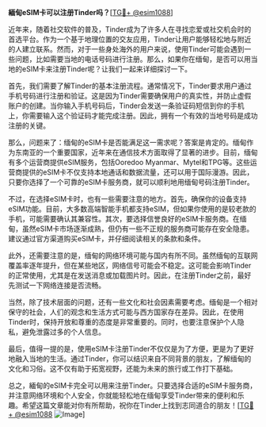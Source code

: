 **緬甸eSIM卡可以注册Tinder吗？**[[TG💪+ @esim1088](https://t.me/s/esim1088)]

近年来，随着社交软件的普及，Tinder成为了许多人在寻找恋爱或社交机会时的首选平台。作为一个基于地理位置的交友应用，Tinder让用户能够轻松地与附近的人建立联系。然而，对于一些身处海外的用户来说，使用Tinder可能会遇到一些问题，比如需要当地的电话号码进行注册。那么，如果你在缅甸，是否可以用当地的eSIM卡来注册Tinder呢？让我们一起来详细探讨一下。

首先，我们需要了解Tinder的基本注册流程。通常情况下，Tinder要求用户通过手机号码进行注册和验证。这是因为Tinder需要确保用户的真实性，并防止虚假账户的创建。当你输入手机号码后，Tinder会发送一条验证码短信到你的手机上，你需要输入这个验证码才能完成注册。因此，拥有一个有效的当地号码是成功注册的关键。

那么，问题来了：缅甸的eSIM卡是否能满足这一需求呢？答案是肯定的。缅甸作为东南亚的一个重要国家，近年来在通信技术方面取得了显著的进步。目前，缅甸有多个运营商提供eSIM服务，包括Ooredoo Myanmar、Mytel和TPG等。这些运营商提供的eSIM卡不仅支持本地通话和数据流量，还可以用于国际漫游。因此，只要你选择了一个可靠的eSIM卡服务商，就可以顺利地用缅甸号码注册Tinder。

不过，在选择eSIM卡时，也有一些需要注意的地方。首先，确保你的设备支持eSIM功能。目前，大多数高端智能手机都支持eSIM，但如果你使用的是较老款的手机，可能需要确认其兼容性。其次，要选择信誉良好的eSIM卡服务商。在缅甸，虽然eSIM卡市场逐渐成熟，但仍有一些不正规的服务商可能存在安全隐患。建议通过官方渠道购买eSIM卡，并仔细阅读相关的条款和条件。

此外，还需要注意的是，缅甸的网络环境可能与国内有所不同。虽然缅甸的互联网覆盖率逐年提升，但在某些地区，网络信号可能会不稳定。这可能会影响Tinder的正常使用，尤其是在发送消息或加载图片时。因此，在注册Tinder之前，最好先测试一下网络连接是否流畅。

当然，除了技术层面的问题，还有一些文化和社会因素需要考虑。缅甸是一个相对保守的社会，人们的观念和生活方式可能与西方国家存在差异。因此，在使用Tinder时，保持开放和尊重的态度是非常重要的。同时，也要注意保护个人隐私，避免泄露过多的个人信息。

最后，值得一提的是，使用eSIM卡注册Tinder不仅仅是为了方便，更是为了更好地融入当地的生活。通过Tinder，你可以结识来自不同背景的朋友，了解缅甸的文化和习俗。这不仅有助于拓宽视野，还能为未来的旅行或工作打下基础。

总之，緬甸的eSIM卡完全可以用来注册Tinder。只要选择合适的eSIM卡服务商，并注意网络环境和个人安全，你就能轻松地在缅甸享受Tinder带来的便利和乐趣。希望这篇文章能对你有所帮助，祝你在Tinder上找到志同道合的朋友！[[TG💪+ @esim1088](https://t.me/s/esim1088) ![Image](https://i.postimg.cc/4NQfJmqS/Snipaste-2025-05-13-00-14-12.png)]